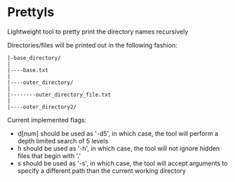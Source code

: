 Prettyls
====
Lightweight tool to pretty print the directory names recursively

Directories/files will be printed out in the following fashion:
```
|-base_directory/
|
|----base.txt
|
|----outer_directory/
|
|--------outer_directory_file.txt
|
|----outer_directory2/
```


Current implemented flags:

- d[num] should be used as '-d5', in which case, the tool will perform a depth limited search of 5 levels
- h should be used as '-h', in which case, the tool will not ignore hidden files that begin with '.'
- s should be used as '-s', in which case, the tool will accept arguments to specify a different path than the current working directory
